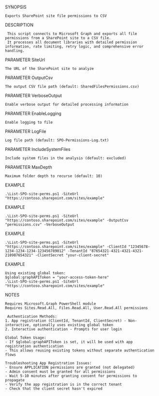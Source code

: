 SYNOPSIS

    Exports SharePoint site file permissions to CSV

DESCRIPTION

     This script connects to Microsoft Graph and exports all file permissions from a SharePoint site to a CSV file.
     It processes all document libraries with detailed permission information, rate limiting, retry logic, and comprehensive error handling.

PARAMETER SiteUrl

    The URL of the SharePoint site to analyze

PARAMETER OutputCsv

    The output CSV file path (default: SharedFilesPermissions.csv)

PARAMETER VerboseOutput

    Enable verbose output for detailed processing information

PARAMETER EnableLogging

    Enable logging to file
    
PARAMETER LogFile

    Log file path (default: SPO-Permissions-Log.txt)  

PARAMETER IncludeSystemFiles

    Include system files in the analysis (default: excluded)

PARAMETER MaxDepth

    Maximum folder depth to recurse (default: 10)

EXAMPLE

    .\List-SPO-site-perms.ps1 -SiteUrl "https://contoso.sharepoint.com/sites/example"

EXAMPLE

    .\List-SPO-site-perms.ps1 -SiteUrl "https://contoso.sharepoint.com/sites/example" -OutputCsv "permissions.csv" -VerboseOutput

EXAMPLE

    .\List-SPO-site-perms.ps1 -SiteUrl "https://contoso.sharepoint.com/sites/example" -ClientId "12345678-1234-1234-1234-123456789012" -TenantId "87654321-4321-4321-4321-210987654321" -ClientSecret "your-client-secret"

EXAMPLE

    Using existing global token:
    $global:graphAPIToken = "your-access-token-here"
    .\List-SPO-site-perms.ps1 -SiteUrl "https://contoso.sharepoint.com/sites/example"

NOTES

    Requires Microsoft.Graph PowerShell module
    Requires Sites.Read.All, Files.Read.All, User.Read.All permissions
    
     Authentication Methods:
    1. App registration (ClientId, TenantId, ClientSecret) - Non-interactive, optionally uses existing global token
    2. Interactive authentication - Prompts for user login
    
    Global Token Usage:
    - If $global:graphAPIToken is set, it will be used with app registration authentication
    - This allows reusing existing tokens without separate authentication flows
    
    Troubleshooting App Registration Issues:
    - Ensure APPLICATION permissions are granted (not delegated)
    - Admin consent must be granted for all permissions
    - Wait 5-10 minutes after granting consent for permissions to propagate
    - Verify the app registration is in the correct tenant
    - Check that the client secret hasn't expired

